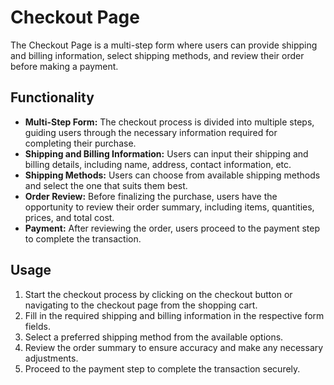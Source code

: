 # Checkout Page

The Checkout Page is a multi-step form where users can provide shipping and billing information, select shipping methods, and review their order before making a payment.

## Functionality

- **Multi-Step Form:** The checkout process is divided into multiple steps, guiding users through the necessary information required for completing their purchase.
- **Shipping and Billing Information:** Users can input their shipping and billing details, including name, address, contact information, etc.
- **Shipping Methods:** Users can choose from available shipping methods and select the one that suits them best.
- **Order Review:** Before finalizing the purchase, users have the opportunity to review their order summary, including items, quantities, prices, and total cost.
- **Payment:** After reviewing the order, users proceed to the payment step to complete the transaction.

## Usage

1. Start the checkout process by clicking on the checkout button or navigating to the checkout page from the shopping cart.
2. Fill in the required shipping and billing information in the respective form fields.
3. Select a preferred shipping method from the available options.
4. Review the order summary to ensure accuracy and make any necessary adjustments.
5. Proceed to the payment step to complete the transaction securely.
